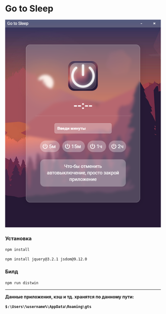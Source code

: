 # Go to Sleep

![Превью](/images/Go-to-Sleep_preview.png)

### Установка
`npm install`

`npm install jquery@3.2.1 jsdom@9.12.0`

### Билд
`npm run distwin`

* * *

**Данные приложения, кэш и тд. хранятся по данному пути:**

**`$:\Users\%username%\AppData\Roaming\gts`**
